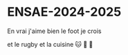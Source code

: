 # ENSAE-2024-2025
En vrai j'aime bien le foot je crois


et le rugby
et la cuisine
:cat:
:koala:
:dog: